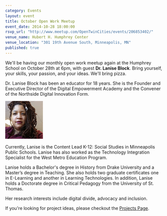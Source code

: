 ```yaml
---
category: Events
layout: event
title: October Open Work Meetup
event_date: 2014-10-28 18:00:00
rsvp_url: "http://www.meetup.com/OpenTwinCities/events/206853402/"
venue_name: Hubert H. Humphrey Center 
venue_location: "301 19th Avenue South, Minneapolis, MN"
published: true 
---
```


We'll be having our monthly open work meetup again at the Humphrey School on
October 28th at 6pm, with guest **Dr. Lanise Block**. Bring yourself, your 
skills, your passion, and your ideas. We'll bring pizza.

Dr. Lanise Block has been an educator for 18 years.  She is the Founder and 
Executive Director of the Digital Empowerment Academy and the Convener of the 
Northside Digital Innovation Form.

![Dr. Lanise Block](/images/posts/2014/10/lanise_block.jpg)
 
Currently, Lanise  is the Content Lead K-12: Social Studies in Minneapolis 
Public Schools. Lanise has also worked as the Technology Integration Specialist 
for the West Metro Education Program.
  
Lanise holds a Bachelor's degree in History from Drake University and a 
Master’s degree in Teaching. She also holds two  graduate  certificates one in 
E-Learning  and another  in Learning Technologies.  In addition, Lanise holds a 
Doctorate degree in Critical Pedagogy from the University of St. Thomas.  

Her research interests include digital divide, advocacy and inclusion.

If you're looking for project ideas, please checkout the
[Projects Page](/projects).
